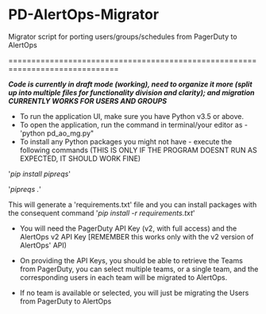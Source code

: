 # PD-AlertOps-Migrator
Migrator script for porting users/groups/schedules from PagerDuty to AlertOps

==============================================================================

*****Code is currently in draft mode (working), need to organize it more (split up into multiple files for functionality division and clarity); and migration CURRENTLY WORKS FOR USERS AND GROUPS*****



- To run the application UI, make sure you have Python v3.5 or above. 
- To open the application,  run the command in terminal/your editor as - 'python pd_ao_mg.py"
- To install any Python packages you might not have - execute the following commands (THIS IS ONLY IF THE PROGRAM DOESNT RUN AS EXPECTED, IT SHOULD WORK FINE)

'*pip install pipreqs*'

'*pipreqs .*'

This will generate a 'requirements.txt' file and you can install packages with the consequent command '*pip install -r requirements.txt*'

- You will need the PagerDuty API Key (v2, with full access) and the AlertOps v2 API Key [REMEMBER this works only with the v2 version of AlertOps' API)

- On providing the API Keys, you should be able to retrieve the Teams from PagerDuty, you can select multiple teams, or a single team, and the corresponding users in each team will be migrated to AlertOps.

- If no team is available or selected, you will just be migrating the Users from PagerDuty to AlertOps
